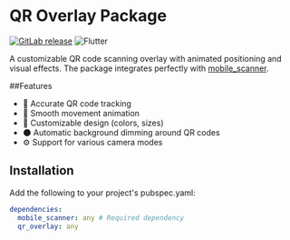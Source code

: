 # QR Overlay Package

[![GitLab release](https://img.shields.io/badge/GitLab-v1.0.1-orange)](https://gitlab.mdigital.kg/mobile-global/qr_overlay)
![Flutter](https://img.shields.io/badge/Flutter-%5E3.0.0-blue)

A customizable QR code scanning overlay with animated positioning and visual effects. The package integrates perfectly with [mobile_scanner](https://pub.dev/packages/mobile_scanner).

##Features

- 🎯 Accurate QR code tracking
- 🚀 Smooth movement animation
- 🎨 Customizable design (colors, sizes)
- 🌑 Automatic background dimming around QR codes
- ⚙️ Support for various camera modes

## Installation

Add the following to your project's pubspec.yaml:

```yaml
dependencies:
  mobile_scanner: any # Required dependency
  qr_overlay: any

